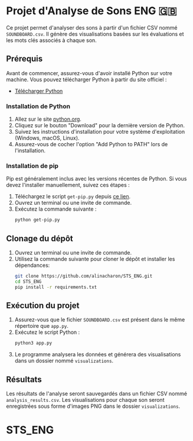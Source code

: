 # Projet d'Analyse de Sons ENG 🇬🇧

Ce projet permet d'analyser des sons à partir d'un fichier CSV nommé `SOUNDBOARD.csv`. Il génère des visualisations basées sur les évaluations et les mots clés associés à chaque son.

## Prérequis

Avant de commencer, assurez-vous d'avoir installé Python sur votre machine. Vous pouvez télécharger Python à partir du site officiel :

- [Télécharger Python](https://www.python.org/downloads/)

### Installation de Python

1. Allez sur le site [python.org](https://www.python.org/downloads/).
2. Cliquez sur le bouton "Download" pour la dernière version de Python.
3. Suivez les instructions d'installation pour votre système d'exploitation (Windows, macOS, Linux).
4. Assurez-vous de cocher l'option "Add Python to PATH" lors de l'installation.

### Installation de pip

Pip est généralement inclus avec les versions récentes de Python. Si vous devez l'installer manuellement, suivez ces étapes :

1. Téléchargez le script `get-pip.py` depuis [ce lien](https://bootstrap.pypa.io/get-pip.py).
2. Ouvrez un terminal ou une invite de commande.
3. Exécutez la commande suivante :
   ```bash
   python get-pip.py
   ```

## Clonage du dépôt

1. Ouvrez un terminal ou une invite de commande.
2. Utilisez la commande suivante pour cloner le dépôt et installer les dépendances:
   ```bash
   git clone https://github.com/alinacharon/STS_ENG.git
   cd STS_ENG
   pip install -r requirements.txt
   ```

## Exécution du projet

1. Assurez-vous que le fichier `SOUNDBOARD.csv` est présent dans le même répertoire que `app.py`.
2. Exécutez le script Python :
   ```bash
   python3 app.py
   ```
3. Le programme analysera les données et générera des visualisations dans un dossier nommé `visualizations`.

## Résultats

Les résultats de l'analyse seront sauvegardés dans un fichier CSV nommé `analysis_results.csv`. Les visualisations pour chaque son seront enregistrées sous forme d'images PNG dans le dossier `visualizations`.
# STS_ENG
